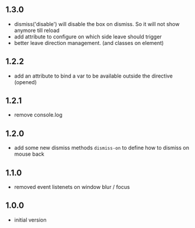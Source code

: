 ## 1.3.0
- dismiss('disable') will disable the box on dismiss. So it will not show anymore till reload
- add attribute to configure on which side leave should trigger
- better leave direction management. (and classes on element)

## 1.2.2
- add an attribute to bind a var to be available outside the directive (opened)

## 1.2.1
- remove console.log

## 1.2.0
- add some new dismiss methods `dismiss-on` to define how to dismiss on mouse back
 
## 1.1.0
- removed event listenets on window blur / focus
 
## 1.0.0
- initial version